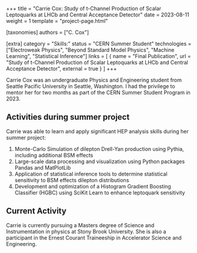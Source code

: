 +++
title = "Carrie Cox: Study of t-Channel Production of Scalar Leptoquarks at LHCb and Central Acceptance Detector"
date = 2023-08-11
weight = 1
template = "project-page.html"

[taxonomies]
authors = ["C. Cox"]

[extra]
category = "Skills:"
status = "CERN Summer Student"
technologies = ["Electroweak Physics", "Beyond Standard Model Physics", "Machine Learning", "Statistical Inference"]
links = [
    { name = "Final Publication", url = "Study of t-Channel Production of Scalar Leptoquarks at LHCb and Central Acceptance Detector", external = true }
]
+++

Carrie Cox was an undergraduate Physics and Engineering student from Seattle Pacific University in Seattle, Washington.  I had the privilege to mentor her for two months as part of the CERN Summer Student Program in 2023.

## Activities during summer project

Carrie was able to learn and apply significant HEP analysis skills during her summer project:

1. Monte-Carlo Simulation of dilepton Drell-Yan production using Pythia, including additional BSM effects
2. Large-scale data processing and visualization using Python packages Pandas and MatPlotLib
3. Application of statistical inference tools to determine statistical sensitivity to BSM effects dilepton distributions
4. Development and optimization of a Histogram Gradient Boosting Classifier (HGBC) using SciKit Learn to enhance leptoquark sensitivity

## Current Activity

Carrie is currently pursuing a Masters degree of Science and Instrumentation in physics at Stony Brook University.  She is also a participant in the Ernest Courant Traineeship in Accelerator Science and Engineering.
